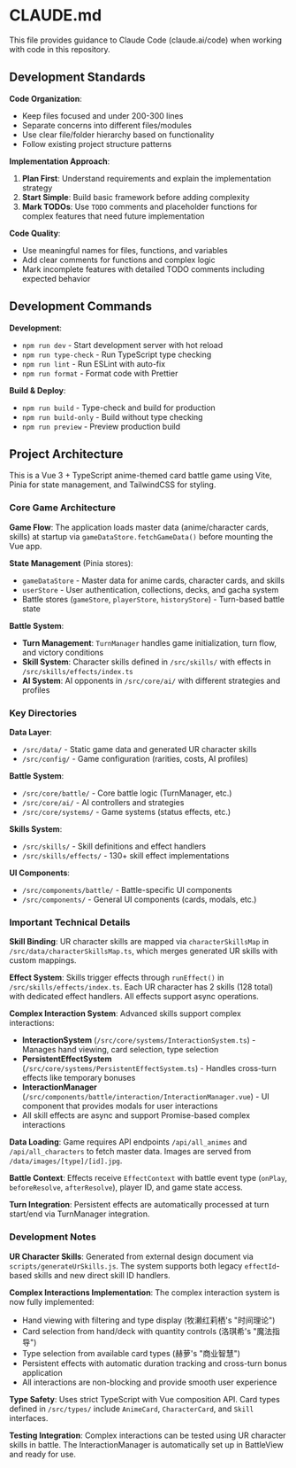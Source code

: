 # CLAUDE.md

This file provides guidance to Claude Code (claude.ai/code) when working with code in this repository.

## Development Standards

**Code Organization**:
- Keep files focused and under 200-300 lines
- Separate concerns into different files/modules
- Use clear file/folder hierarchy based on functionality
- Follow existing project structure patterns

**Implementation Approach**:
1. **Plan First**: Understand requirements and explain the implementation strategy
2. **Start Simple**: Build basic framework before adding complexity
3. **Mark TODOs**: Use `TODO` comments and placeholder functions for complex features that need future implementation

**Code Quality**:
- Use meaningful names for files, functions, and variables
- Add clear comments for functions and complex logic
- Mark incomplete features with detailed TODO comments including expected behavior

## Development Commands

**Development**:
- `npm run dev` - Start development server with hot reload
- `npm run type-check` - Run TypeScript type checking
- `npm run lint` - Run ESLint with auto-fix
- `npm run format` - Format code with Prettier

**Build & Deploy**:
- `npm run build` - Type-check and build for production
- `npm run build-only` - Build without type checking
- `npm run preview` - Preview production build

## Project Architecture

This is a Vue 3 + TypeScript anime-themed card battle game using Vite, Pinia for state management, and TailwindCSS for styling.

### Core Game Architecture

**Game Flow**: The application loads master data (anime/character cards, skills) at startup via `gameDataStore.fetchGameData()` before mounting the Vue app.

**State Management** (Pinia stores):
- `gameDataStore` - Master data for anime cards, character cards, and skills
- `userStore` - User authentication, collections, decks, and gacha system
- Battle stores (`gameStore`, `playerStore`, `historyStore`) - Turn-based battle state

**Battle System**:
- **Turn Management**: `TurnManager` handles game initialization, turn flow, and victory conditions
- **Skill System**: Character skills defined in `/src/skills/` with effects in `/src/skills/effects/index.ts`
- **AI System**: AI opponents in `/src/core/ai/` with different strategies and profiles

### Key Directories

**Data Layer**:
- `/src/data/` - Static game data and generated UR character skills
- `/src/config/` - Game configuration (rarities, costs, AI profiles)

**Battle System**:
- `/src/core/battle/` - Core battle logic (TurnManager, etc.)
- `/src/core/ai/` - AI controllers and strategies
- `/src/core/systems/` - Game systems (status effects, etc.)

**Skills System**:
- `/src/skills/` - Skill definitions and effect handlers
- `/src/skills/effects/` - 130+ skill effect implementations

**UI Components**:
- `/src/components/battle/` - Battle-specific UI components
- `/src/components/` - General UI components (cards, modals, etc.)

### Important Technical Details

**Skill Binding**: UR character skills are mapped via `characterSkillsMap` in `/src/data/characterSkillsMap.ts`, which merges generated UR skills with custom mappings.

**Effect System**: Skills trigger effects through `runEffect()` in `/src/skills/effects/index.ts`. Each UR character has 2 skills (128 total) with dedicated effect handlers. All effects support async operations.

**Complex Interaction System**: Advanced skills support complex interactions:
- **InteractionSystem** (`/src/core/systems/InteractionSystem.ts`) - Manages hand viewing, card selection, type selection
- **PersistentEffectSystem** (`/src/core/systems/PersistentEffectSystem.ts`) - Handles cross-turn effects like temporary bonuses
- **InteractionManager** (`/src/components/battle/interaction/InteractionManager.vue`) - UI component that provides modals for user interactions
- All skill effects are async and support Promise-based complex interactions

**Data Loading**: Game requires API endpoints `/api/all_animes` and `/api/all_characters` to fetch master data. Images are served from `/data/images/[type]/[id].jpg`.

**Battle Context**: Effects receive `EffectContext` with battle event type (`onPlay`, `beforeResolve`, `afterResolve`), player ID, and game state access.

**Turn Integration**: Persistent effects are automatically processed at turn start/end via TurnManager integration.

### Development Notes

**UR Character Skills**: Generated from external design document via `scripts/generateUrSkills.js`. The system supports both legacy `effectId`-based skills and new direct skill ID handlers.

**Complex Interactions Implementation**: The complex interaction system is now fully implemented:
- Hand viewing with filtering and type display (牧濑红莉栖's "时间理论")
- Card selection from hand/deck with quantity controls (洛琪希's "魔法指导")
- Type selection from available card types (赫萝's "商业智慧")
- Persistent effects with automatic duration tracking and cross-turn bonus application
- All interactions are non-blocking and provide smooth user experience

**Type Safety**: Uses strict TypeScript with Vue composition API. Card types defined in `/src/types/` include `AnimeCard`, `CharacterCard`, and `Skill` interfaces.

**Testing Integration**: Complex interactions can be tested using UR character skills in battle. The InteractionManager is automatically set up in BattleView and ready for use.